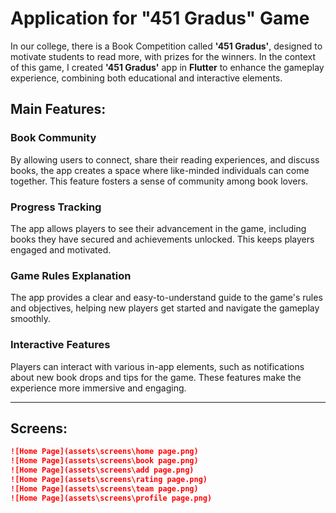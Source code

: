 # Application for "451 Gradus" Game

In our college, there is a Book Competition called **'451 Gradus'**, designed to motivate students to read more, with prizes for the winners. In the context of this game, I created **'451 Gradus'** app in **Flutter** to enhance the gameplay experience, combining both educational and interactive elements.

## Main Features:

### **Book Community**
By allowing users to connect, share their reading experiences, and discuss books, the app creates a space where like-minded individuals can come together. This feature fosters a sense of community among book lovers.

### **Progress Tracking**
The app allows players to see their advancement in the game, including books they have secured and achievements unlocked. This keeps players engaged and motivated.

### **Game Rules Explanation**
The app provides a clear and easy-to-understand guide to the game's rules and objectives, helping new players get started and navigate the gameplay smoothly.

### **Interactive Features**
Players can interact with various in-app elements, such as notifications about new book drops and tips for the game. These features make the experience more immersive and engaging.

---

## Screens: 
```markdown
![Home Page](assets\screens\home page.png)
![Home Page](assets\screens\book page.png)
![Home Page](assets\screens\add page.png)
![Home Page](assets\screens\rating page.png)
![Home Page](assets\screens\team page.png)
![Home Page](assets\screens\profile page.png)
